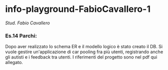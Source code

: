 # info-playground-FabioCavallero-1

_Stud. Fabio Cavallero_

### Es.14 Parchi:

Dopo aver realizzato lo schema ER e il modello logico è stato creato il DB. Si vuole gestire un'applicazione di car pooling fra più utenti, registrando anche gli autisti e i feedback tra utenti. I riferimenti del progetto sono nel pdf qui allegato.